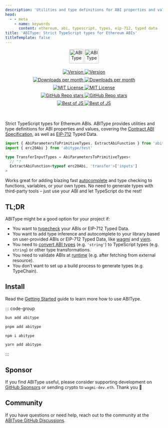 ```yaml
---
description: 'Utilities and type definitions for ABI properties and values, covering the Contract ABI Specification, as well as EIP-712 Typed Data.'
head:
  - - meta
    - name: keywords
      content: ethereum, abi, typescript, types, eip-712, typed data
title: 'ABIType: Strict TypeScript types for Ethereum ABIs'
titleTemplate: false
---
```


<p align="center" style="min-height:45px;width:100%;">
  <img img-dark alt="ABIType" src="https://raw.githubusercontent.com/wagmi-dev/abitype/main/.github/logo-dark.svg" height="45" style="width:auto;">
  <img img-light alt="ABIType" src="https://raw.githubusercontent.com/wagmi-dev/abitype/main/.github/logo-light.svg" height="45" style="width:auto;">
</p>

<div style="margin-top:1rem;display:flex;gap:0.5rem;min-height:48px;max-width:350px;flex-wrap:wrap;margin-right:auto;margin-left:auto;justify-content:center;margin-bottom:3rem;">
  <a href="https://www.npmjs.com/package/abitype">
    <img img-dark src="https://img.shields.io/npm/v/abitype?colorA=2e2e33&colorB=2e2e33&style=flat" alt="Version">
    <img img-light src="https://img.shields.io/npm/v/abitype?colorA=fafafa&colorB=fafafa&style=flat" alt="Version">
  </a>
  <a href="https://www.npmjs.com/package/abitype">
    <picture>
      <img img-dark src="https://img.shields.io/npm/dm/abitype?colorA=2e2e33&colorB=2e2e33&style=flat" alt="Downloads per month">
      <img img-light src="https://img.shields.io/npm/dm/abitype?colorA=fafafa&colorB=fafafa&style=flat" alt="Downloads per month">
    </picture>
  </a>
  <a href="https://github.com/wagmi-dev/abitype/blob/main/LICENSE">
    <picture>
      <img img-dark src="https://img.shields.io/npm/l/abitype?colorA=2e2e33&colorB=2e2e33&style=flat" alt="MIT License">
      <img img-light src="https://img.shields.io/npm/l/abitype?colorA=fafafa&colorB=fafafa&style=flat" alt="MIT License">
    </picture>
  </a>
  <a href="https://github.com/wagmi-dev/abitype">
    <picture>
      <img img-dark src="https://img.shields.io/github/stars/wagmi-dev/abitype?colorA=2e2e33&colorB=2e2e33&style=flat" alt="GitHub Repo stars">
      <img img-light src="https://img.shields.io/github/stars/wagmi-dev/abitype?colorA=fafafa&colorB=fafafa&style=flat" alt="GitHub Repo stars">
    </picture>
  </a>
  <a href="https://bestofjs.org/projects/abitype">
    <picture>
      <img img-dark src="https://img.shields.io/endpoint?colorA=2e2e33&colorB=2e2e33&style=flat&url=https://bestofjs-serverless.now.sh/api/project-badge?fullName=wagmi-dev%2Fabitype%26since=daily" alt="Best of JS">
      <img img-light src="https://img.shields.io/endpoint?colorA=fafafa&colorB=fafafa&style=flat&url=https://bestofjs-serverless.now.sh/api/project-badge?fullName=wagmi-dev%2Fabitype%26since=daily" alt="Best of JS">
    </picture>
  </a>
</div>

Strict TypeScript types for Ethereum ABIs. ABIType provides utilities and type definitions for ABI properties and values, covering the [Contract ABI Specification](https://docs.soliditylang.org/en/latest/abi-spec.html), as well as [EIP-712](https://eips.ethereum.org/EIPS/eip-712) Typed Data.

```ts twoslash
import { AbiParametersToPrimitiveTypes, ExtractAbiFunction } from 'abitype'
import { erc20Abi } from 'abitype/test'

type TransferInputTypes = AbiParametersToPrimitiveTypes<
  // ^?
  ExtractAbiFunction<typeof erc20Abi, 'transfer'>['inputs']
>
```

Works great for adding blazing fast [autocomplete](https://twitter.com/awkweb/status/1555678944770367493) and type checking to functions, variables, or your own types. No need to generate types with third-party tools – just use your ABI and let TypeScript do the rest!

## TL;DR

ABIType might be a good option for your project if:

- You want to [typecheck](/api/types) your ABIs or EIP-712 Typed Data.
- You want to add type inference and autocomplete to your library based on user-provided ABIs or EIP-712 Typed Data, like [wagmi](https://wagmi.sh) and [viem](https://viem.sh).
- You need to [convert ABI types](/api/utilities#abiparameterstoprimitivetypes) (e.g. `'string'`) to TypeScript types (e.g. `string`) or other type transformations.
- You need to validate ABIs at [runtime](/api/zod) (e.g. after fetching from external resource).
- You don’t want to set up a build process to generate types (e.g. TypeChain).

## Install

Read the [Getting Started](/guide/getting-started) guide to learn more how to use ABIType.

::: code-group
```bash [bun]
bun add abitype
```

```bash [pnpm]
pnpm add abitype
```

```bash [npm]
npm i abitype
```

```bash [yarn]
yarn add abitype
```
:::

## Sponsor

If you find ABIType useful, please consider supporting development on [GitHub Sponsors](https://github.com/sponsors/wagmi-dev?metadata_campaign=abitype_docs) or sending crypto to `wagmi-dev.eth`. Thank you 🙏

## Community

If you have questions or need help, reach out to the community at the [ABIType GitHub Discussions](https://github.com/wagmi-dev/abitype/discussions).
